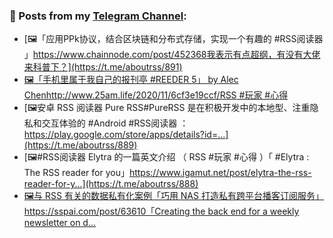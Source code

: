 ### 📰 Posts from my [Telegram Channel](https://t.me/s/aboutrss):
<!-- BLOG-POST-LIST:START -->
- [🖼「应用PPk协议，结合区块链和分布式存储，实现一个有趣的 #RSS阅读器 」https://www.chainnode.com/post/452368我表示有点超纲，有没有大佬来科普下？](https://t.me/aboutrss/891)
- [🖼「手机里属于我自己的报刊亭 #REEDER 5」 by Alec Chenhttp://www.25am.life/2020/11/6cf3e19ccf/RSS #玩家 #心得](https://t.me/aboutrss/890)
- [🖼安卓 RSS 阅读器 Pure RSS#PureRSS 是在积极开发中的本地型、注重隐私和交互体验的 #Android #RSS阅读器 ：https://play.google.com/store/apps/details?id=...](https://t.me/aboutrss/889)
- [🖼#RSS阅读器 Elytra 的一篇英文介绍 （ RSS #玩家 #心得 ）「 #Elytra : The RSS reader for you」https://www.igamut.net/post/elytra-the-rss-reader-for-y...](https://t.me/aboutrss/888)
- [🖼与 RSS 有关的数据私有化案例「巧用 NAS 打造私有跨平台播客订阅服务」https://sspai.com/post/63610「Creating the back end for a weekly newsletter on d...](https://t.me/aboutrss/887)
<!-- BLOG-POST-LIST:END -->

<!--
**AboutRSS/AboutRSS** is a ✨ _special_ ✨ repository because its `README.md` (this file) appears on your GitHub profile.

Here are some ideas to get you started:

- 🔭 I’m currently working on ...
- 🌱 I’m currently learning ...
- 👯 I’m looking to collaborate on ...
- 🤔 I’m looking for help with ...
- 💬 Ask me about ...
- 📫 How to reach me: ...
- 😄 Pronouns: ...
- ⚡ Fun fact: ...
-->
